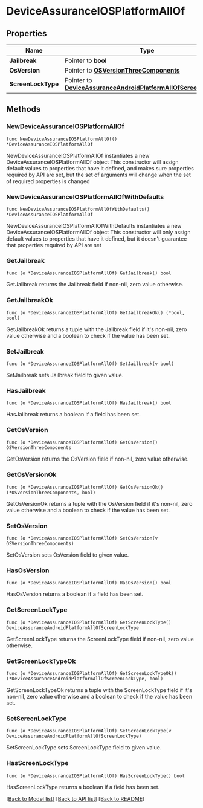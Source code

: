 # DeviceAssuranceIOSPlatformAllOf

## Properties

Name | Type | Description | Notes
------------ | ------------- | ------------- | -------------
**Jailbreak** | Pointer to **bool** |  | [optional] 
**OsVersion** | Pointer to [**OSVersionThreeComponents**](OSVersionThreeComponents.md) |  | [optional] 
**ScreenLockType** | Pointer to [**DeviceAssuranceAndroidPlatformAllOfScreenLockType**](DeviceAssuranceAndroidPlatformAllOfScreenLockType.md) |  | [optional] 

## Methods

### NewDeviceAssuranceIOSPlatformAllOf

`func NewDeviceAssuranceIOSPlatformAllOf() *DeviceAssuranceIOSPlatformAllOf`

NewDeviceAssuranceIOSPlatformAllOf instantiates a new DeviceAssuranceIOSPlatformAllOf object
This constructor will assign default values to properties that have it defined,
and makes sure properties required by API are set, but the set of arguments
will change when the set of required properties is changed

### NewDeviceAssuranceIOSPlatformAllOfWithDefaults

`func NewDeviceAssuranceIOSPlatformAllOfWithDefaults() *DeviceAssuranceIOSPlatformAllOf`

NewDeviceAssuranceIOSPlatformAllOfWithDefaults instantiates a new DeviceAssuranceIOSPlatformAllOf object
This constructor will only assign default values to properties that have it defined,
but it doesn't guarantee that properties required by API are set

### GetJailbreak

`func (o *DeviceAssuranceIOSPlatformAllOf) GetJailbreak() bool`

GetJailbreak returns the Jailbreak field if non-nil, zero value otherwise.

### GetJailbreakOk

`func (o *DeviceAssuranceIOSPlatformAllOf) GetJailbreakOk() (*bool, bool)`

GetJailbreakOk returns a tuple with the Jailbreak field if it's non-nil, zero value otherwise
and a boolean to check if the value has been set.

### SetJailbreak

`func (o *DeviceAssuranceIOSPlatformAllOf) SetJailbreak(v bool)`

SetJailbreak sets Jailbreak field to given value.

### HasJailbreak

`func (o *DeviceAssuranceIOSPlatformAllOf) HasJailbreak() bool`

HasJailbreak returns a boolean if a field has been set.

### GetOsVersion

`func (o *DeviceAssuranceIOSPlatformAllOf) GetOsVersion() OSVersionThreeComponents`

GetOsVersion returns the OsVersion field if non-nil, zero value otherwise.

### GetOsVersionOk

`func (o *DeviceAssuranceIOSPlatformAllOf) GetOsVersionOk() (*OSVersionThreeComponents, bool)`

GetOsVersionOk returns a tuple with the OsVersion field if it's non-nil, zero value otherwise
and a boolean to check if the value has been set.

### SetOsVersion

`func (o *DeviceAssuranceIOSPlatformAllOf) SetOsVersion(v OSVersionThreeComponents)`

SetOsVersion sets OsVersion field to given value.

### HasOsVersion

`func (o *DeviceAssuranceIOSPlatformAllOf) HasOsVersion() bool`

HasOsVersion returns a boolean if a field has been set.

### GetScreenLockType

`func (o *DeviceAssuranceIOSPlatformAllOf) GetScreenLockType() DeviceAssuranceAndroidPlatformAllOfScreenLockType`

GetScreenLockType returns the ScreenLockType field if non-nil, zero value otherwise.

### GetScreenLockTypeOk

`func (o *DeviceAssuranceIOSPlatformAllOf) GetScreenLockTypeOk() (*DeviceAssuranceAndroidPlatformAllOfScreenLockType, bool)`

GetScreenLockTypeOk returns a tuple with the ScreenLockType field if it's non-nil, zero value otherwise
and a boolean to check if the value has been set.

### SetScreenLockType

`func (o *DeviceAssuranceIOSPlatformAllOf) SetScreenLockType(v DeviceAssuranceAndroidPlatformAllOfScreenLockType)`

SetScreenLockType sets ScreenLockType field to given value.

### HasScreenLockType

`func (o *DeviceAssuranceIOSPlatformAllOf) HasScreenLockType() bool`

HasScreenLockType returns a boolean if a field has been set.


[[Back to Model list]](../README.md#documentation-for-models) [[Back to API list]](../README.md#documentation-for-api-endpoints) [[Back to README]](../README.md)


